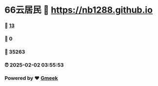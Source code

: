# 66云居民 :link: https://nb1288.github.io 
### :page_facing_up: [13](https://nb1288.github.io/tag.html) 
### :speech_balloon: 0 
### :hibiscus: 35263 
### :alarm_clock: 2025-02-02 03:55:53 
### Powered by :heart: [Gmeek](https://github.com/Meekdai/Gmeek)
